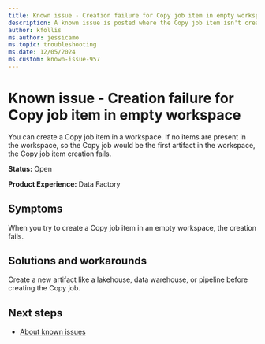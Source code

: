 ```yaml
---
title: Known issue - Creation failure for Copy job item in empty workspace
description: A known issue is posted where the Copy job item isn't created in an empty workspace.
author: kfollis
ms.author: jessicamo
ms.topic: troubleshooting  
ms.date: 12/05/2024
ms.custom: known-issue-957
---
```


# Known issue - Creation failure for Copy job item in empty workspace

You can create a Copy job item in a workspace. If no items are present in the workspace, so the Copy job would be the first artifact in the workspace, the Copy job item creation fails.

**Status:** Open

**Product Experience:** Data Factory

## Symptoms

When you try to create a Copy job item in an empty workspace, the creation fails.

## Solutions and workarounds

Create a new artifact like a lakehouse, data warehouse, or pipeline before creating the Copy job.

## Next steps

- [About known issues](https://support.fabric.microsoft.com/known-issues)
